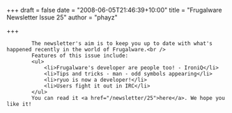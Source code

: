 
+++
draft = false
date = "2008-06-05T21:46:39+10:00"
title = "Frugalware Newsletter Issue 25"
author = "phayz"

+++

            The newsletter's aim is to keep you up to date with what's happened recently in the world of Frugalware.<br />
            Features of this issue include:
            <ul>
                <li>Frugalware's developer are people too! - IroniQ</li>
                <li>Tips and tricks - man - odd symbols appearing</li>
                <li>ryuo is now a developer!</li>
                <li>Users fight it out in IRC</li>
            </ul>
            You can read it <a href="/newsletter/25">here</a>. We hope you like it!
            
        